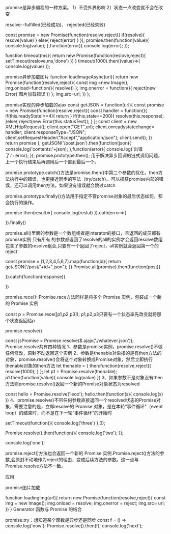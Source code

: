 promise是异步编程的一种方案。
1）不受外界影响
2）状态一点改变就不会在改变

resolve--fulfilled(已经成功)、
rejected(已经失败)

const promise = new Promise(function(resolve,reject){
    if(resolve){
        resove(value)
    }
    else{
        reject(error)
    }
});
promise.then(function(value){
    console.log(value);
},function(error){
    console.log(error);
});

function timeout(ms){
    return new Promise(function(reslove,reject){
            setTimeout(reslove,ms,'done')
    })
}
timeout(1000).then((value)=>{
    console.log(value)
});

promise异步加载图片
function loadImageAsync(url){
    return new Promise(function(resolve,reject){
        const img =new Image();
        img.onload=function(){
            resolve()
        };
        img.onerror = function(){
            reject(new Error('图片加载错误'))
        };
        img.src=url;
    })
};

promise实现的异步加载的ajax
const   getJSON = function(url){
    const promise = new Promise(function(resolve,reject){
        const   handler = function(){
            if(this.readyState!==4){
                return 
            }
            if(this.state==200){
                resolve(this.response);
            }else{
                reject(new Error(this.statusText));
            }
        };
        const  client = new XMLHttpRequest();
        client.open("GET",url);
        client.onreadystatechange= handler;
        client.responseType="JSON";
        client.setRequestHeader("Accept","application/json");
        client.send();
    })
    return promise
};
getJSON('/post.json').then(function(json){
    console.log('contents:'+json);
},function(error){
    console.log('出错了:'+error);
});
promise.prototype.then();
用于解决异步回调的链式调用问题，上一个执行结束后再调用后一个直到最后一个。

promise.prototype.catch()方法是promise.then()中第二个参数的优化，then方法执行中的错误，也更接近同步的写法（try/catch）。可以捕获promise内部的错误，还可以调用then方法，如果没有错误就会跳过catch

promise.prototype.finally()方法用于指定不管promise对象的最后状态如何，都会执行的操作。

promise.then(result=>{
    console.log(reslut)
}).cath(error=>{

}).finally()


promise.all()里面的参数是一个数组或者是interator的接口，且返回的成员都有promise实例
只有所有 的参数都返回了resolve的all的实例才会返回resolve数组包含了参数的resolve组合,只要有一个返回了reject，all实例就会返回第一个的reject

const promise = [1,2,3,4,5,6,7].map(function(id){
    return getJSON('/post/'+id+".json");
})
Promise.all(promise).then(function(post){

}).catch(function(response){

})


promise.rece()::Promise.race方法同样是将多个 Promise 实例，包装成一个新的 Promise 实例

const p = Promise.rece([p1,p2,p3]);
p1,p2,p3只要有一个状态率先改变就将那个状态返回给p


promise.resolve()

const jsPromise = Promise.resolve($.ajajx('./whatever.json'));
Promise.resolve共有四种情况
1、参数是promise实例，promise.resolve()不做任何修改，原封不动返回这个实例
2、参数是thenable对象指的是有then方法的对象，promise.resolve()会将这个对象转换成Promise对象，然后立即执行thenable对象的then方法
let thenable = {
    then:function(resolve,reject){
        resolve(1000);
    }
};
let p1 = Promise.resolve(thenable);
p1.then(function(value){
    console.log(value)
})
3、如果参数不是对象没有then方法则promise.resolve()返回一个新的Promise对象状态为resolved

const hello = Promise.resolve('leoo');
hello.then(function(s){
    console.log(s)
})
4、promise.resolve()不带任何参数直接返回一个resolved状态的Promise对象，需要注意的是，立即resolve的 Promise 对象，是在本轮“事件循环”（event loop）的结束时，而不是在下一轮“事件循环”的开始时

setTimeout(function(){
    console.log('three')
},0);

Promise.resolve().then(function(){
    console.log('two');
});

console.log('one');

promise.reject()方法也会返回一个新的 Promise 实例.Promise.reject()方法的参数,会原封不动地作为reject的理由，变成后续方法的参数。这一点与Promise.resolve方法不一致。

应用

promise图片加载

function loadingImg(url){
    return new Promise(function(resolve,reject){
        const img = new Image();
        img.onload = resolve;
        img.onerror = reject;
        img.src= url;
    })
}
Generator 函数与 Promise 的结合


promise.try：想知道某个函数是异步还是同步
const f = () => console.log('now');
Promise.resolve().then(f);
console.log('next');






